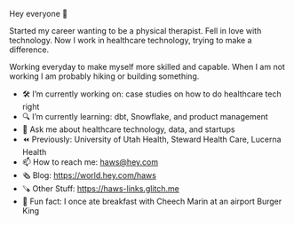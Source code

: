 Hey everyone 👋

Started my career wanting to be a physical therapist. Fell in love with technology. Now I work in healthcare technology, trying to make a difference. 

Working everyday to make myself more skilled and capable. When I am not working I am probably hiking or building something.

- 🛠 I’m currently working on: case studies on how to do healthcare tech right
- 🔍 I’m currently learning: dbt, Snowflake, and product management
- 💬 Ask me about healthcare technology, data, and startups
- ⏪ Previously: University of Utah Health, Steward Health Care, Lucerna Health
- 📫 How to reach me: haws@hey.com
- 🗞️ Blog: https://world.hey.com/haws
- 🪚 Other Stuff: https://haws-links.glitch.me
- 🍔 Fun fact: I once ate breakfast with Cheech Marin at an airport Burger King
